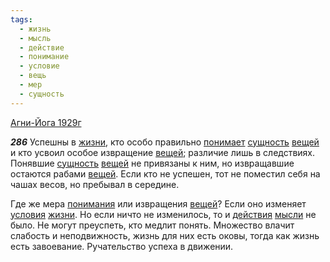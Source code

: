 ```yaml
---
tags:
  - жизнь
  - мысль
  - действие
  - понимание
  - условие
  - вещь
  - мер
  - сущность
---
```


[Агни-Йога 1929г](https://127.0.0.1:4002/agni/1929)

___286___
Успешны в [жизни](../../../tags/#жизнь), кто особо правильно [понимает](../../../tags/#понимание) [сущность](../../../tags/#сущность) [вещей](../../../tags/#вещь) и кто усвоил особое извращение [вещей](../../../tags/#вещь); различие лишь в следствиях. Понявшие [сущность](../../../tags/#сущность) [вещей](../../../tags/#вещь) не привязаны к ним, но извращавшие остаются рабами [вещей](../../../tags/#вещь). Если кто не успешен, тот не поместил себя на чашах весов, но пребывал в середине.   

Где же мера [понимания](../../../tags/#понимание) или извращения [вещей](../../../tags/#вещь)? Если оно изменяет [условия](../../../tags/#условие) [жизни](../../../tags/#жизнь). Но если ничто не изменилось, то и [действия](../../../tags/#действие) [мысли](../../../tags/#мысль) не было. Не могут преуспеть, кто медлит понять. Множество влачит слабость и неподвижность, жизнь для них есть оковы, тогда как жизнь есть завоевание. Ручательство успеха в движении.